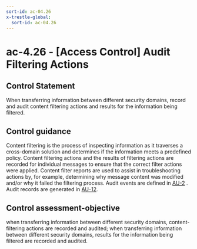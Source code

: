 ```yaml
---
sort-id: ac-04.26
x-trestle-global:
  sort-id: ac-04.26
---
```


# ac-4.26 - \[Access Control\] Audit Filtering Actions

## Control Statement

When transferring information between different security domains, record and audit content filtering actions and results for the information being filtered.

## Control guidance

Content filtering is the process of inspecting information as it traverses a cross-domain solution and determines if the information meets a predefined policy. Content filtering actions and the results of filtering actions are recorded for individual messages to ensure that the correct filter actions were applied. Content filter reports are used to assist in troubleshooting actions by, for example, determining why message content was modified and/or why it failed the filtering process. Audit events are defined in [AU-2](#au-2) . Audit records are generated in [AU-12](#au-12).

## Control assessment-objective

when transferring information between different security domains, content-filtering actions are recorded and audited;
when transferring information between different security domains, results for the information being filtered are recorded and audited.
